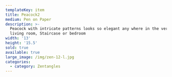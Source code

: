 ```yaml
---
templateKey: item
title: Peacock2
medium: Pen on Paper
description: >-
  Peacock with intricate patterns looks so elegant any where in the veranda,
  living room, Staircase or bedroom
width: '13'
height: '15.5'
sold: true
available: true
large_image: /img/zen-12-l.jpg
categories:
  - category: Zentangles
---
```


